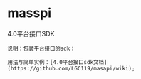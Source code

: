 # masspi
4.0平台接口SDK

	说明：包装平台接口的sdk；

	用法与简单实例：[4.0平台接口sdk文档](https://github.com/LGC119/masapi/wiki);
